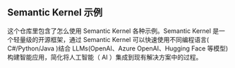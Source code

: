 ## Semantic Kernel 示例
这个仓库里包含了怎么使用 Semantic Kernel 各种示例。Semantic Kernel 是一个轻量级的开源框架，通过 Semantic Kernel 可以快速使用不同编程语言( C#/Python/Java )结合 LLMs(OpenAI、Azure OpenAI、Hugging Face 等模型) 构建智能应用，简化将人工智能（ AI ）集成到现有解决方案中的过程。
